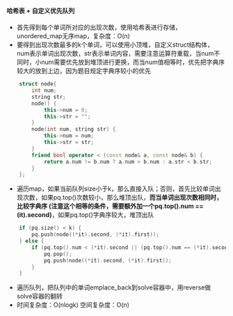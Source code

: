 #### 哈希表 + 自定义优先队列
* 首先得到每个单词所对应的出现次数，使用哈希表进行存储，unordered\_map无序map，复杂度：O(n)
* 要得到出现次数最多的k个单词，可以使用小顶堆，自定义struct结构体，num表示单词出现次数，str表示单词内容，需要注意运算符重载，当num不同时，小num需要优先放到堆顶进行更换，而当num值相等时，优先把字典序较大的放到上边，因为题目规定字典序较小的优先
```c++
	struct node{
		int num;
		string str;
		node() {
			this->num = 0;
			this->str = "";
		}
		node(int num, string str) {
			this->num = num;
			this->str = str;
		}
		friend bool operator < (const node& a, const node& b) {
			return a.num != b.num ? a.num > b.num : a.str < b.str;
		}
	};
```
* 遍历map，如果当前队列size小于k，那么直接入队；否则，首先比较单词出现次数，如果pq.top()次数较小，那么堆顶出队，**而当单词出现次数相同时，比较字典序 (注意这个相等的条件，需要额外加一个pq.top().num == (it).second)**，如果pq.top()字典序较大，堆顶出队
```c++
	if (pq.size() < k) {
		pq.push(node((*it).second, (*it).first));
	} else {
		if (pq.top().num < (*it).second || (pq.top().num == (*it).second && pq.top().str > (*it).first)) {
			pq.pop();
			pq.push(node((*it).second, (*it).first));
		}
	}
```
* 遍历队列，把队列中的单词emplace\_back到solve容器中，用reverse做solve容器的翻转
* 时间复杂度：O(nlogk) 空间复杂度：O(n)
